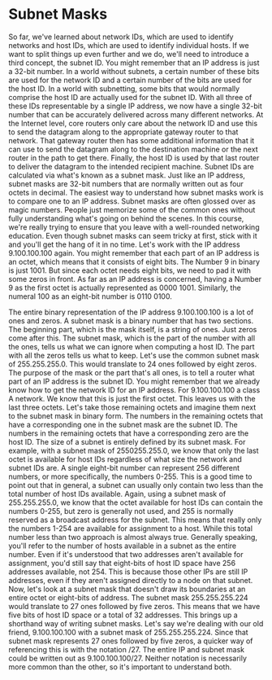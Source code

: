 # Subnet Masks

So far, we've learned about network IDs, which are used to identify networks and host IDs, which are used to identify individual hosts. If we want to split things up even further and we do, we'll need to introduce a third concept, the subnet ID. You might remember that an IP address is just a 32-bit number. In a world without subnets, a certain number of these bits are used for the network ID and a certain number of the bits are used for the host ID. In a world with subnetting, some bits that would normally comprise the host ID are actually used for the subnet ID. With all three of these IDs representable by a single IP address, we now have a single 32-bit number that can be accurately delivered across many different networks. At the Internet level, core routers only care about the network ID and use this to send the datagram along to the appropriate gateway router to that network. That gateway router then has some additional information that it can use to send the datagram along to the destination machine or the next router in the path to get there. Finally, the host ID is used by that last router to deliver the datagram to the intended recipient machine. Subnet IDs are calculated via what's known as a subnet mask. Just like an IP address, subnet masks are 32-bit numbers that are normally written out as four octets in decimal. The easiest way to understand how subnet masks work is to compare one to an IP address. Subnet masks are often glossed over as magic numbers. People just memorize some of the common ones without fully understanding what's going on behind the scenes. In this course, we're really trying to ensure that you leave with a well-rounded networking education. Even though subnet masks can seem tricky at first, stick with it and you'll get the hang of it in no time. Let's work with the IP address 9.100.100.100 again. You might remember that each part of an IP address is an octet, which means that it consists of eight bits. The Number 9 in binary is just 1001. But since each octet needs eight bits, we need to pad it with some zeros in front. As far as an IP address is concerned, having a Number 9 as the first octet is actually represented as 0000 1001. Similarly, the numeral 100 as an eight-bit number is 0110 0100.

The entire binary representation of the IP address 9.100.100.100 is a lot of ones and zeros. A subnet mask is a binary number that has two sections. The beginning part, which is the mask itself, is a string of ones. Just zeros come after this. The subnet mask, which is the part of the number with all the ones, tells us what we can ignore when computing a host ID. The part with all the zeros tells us what to keep. Let's use the common subnet mask of 255.255.255.0. This would translate to 24 ones followed by eight zeros. The purpose of the mask or the part that's all ones, is to tell a router what part of an IP address is the subnet ID. You might remember that we already know how to get the network ID for an IP address. For 9.100.100.100 a class A network. We know that this is just the first octet. This leaves us with the last three octets. Let's take those remaining octets and imagine them next to the subnet mask in binary form. The numbers in the remaining octets that have a corresponding one in the subnet mask are the subnet ID. The numbers in the remaining octets that have a corresponding zero are the host ID. The size of a subnet is entirely defined by its subnet mask. For example, with a subnet mask of 2550255.255.0, we know that only the last octet is available for host IDs regardless of what size the network and subnet IDs are. A single eight-bit number can represent 256 different numbers, or more specifically, the numbers 0-255. This is a good time to point out that in general, a subnet can usually only contain two less than the total number of host IDs available. Again, using a subnet mask of 255.255.255.0, we know that the octet available for host IDs can contain the numbers 0-255, but zero is generally not used, and 255 is normally reserved as a broadcast address for the subnet. This means that really only the numbers 1-254 are available for assignment to a host. While this total number less than two approach is almost always true. Generally speaking, you'll refer to the number of hosts available in a subnet as the entire number. Even if it's understood that two addresses aren't available for assignment, you'd still say that eight-bits of host ID space have 256 addresses available, not 254. This is because those other IPs are still IP addresses, even if they aren't assigned directly to a node on that subnet. Now, let's look at a subnet mask that doesn't draw its boundaries at an entire octet or eight-bits of address. The subnet mask 255.255.255.224 would translate to 27 ones followed by five zeros. This means that we have five bits of host ID space or a total of 32 addresses. This brings up a shorthand way of writing subnet masks. Let's say we're dealing with our old friend, 9.100.100.100 with a subnet mask of 255.255.255.224. Since that subnet mask represents 27 ones followed by five zeros, a quicker way of referencing this is with the notation /27. The entire IP and subnet mask could be written out as 9.100.100.100/27. Neither notation is necessarily more common than the other, so it's important to understand both.
